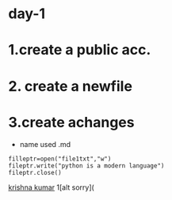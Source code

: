 # day-1
# 1.create a public acc.
# 2. create a newfile
# 3.create achanges
- name used .md


```
filleptr=open("file1txt","w")
fileptr.write("python is a modern language")
fileptr.close()
```
[krishna kumar](https://github.com/kumarkrishna2003)
1[alt sorry](
